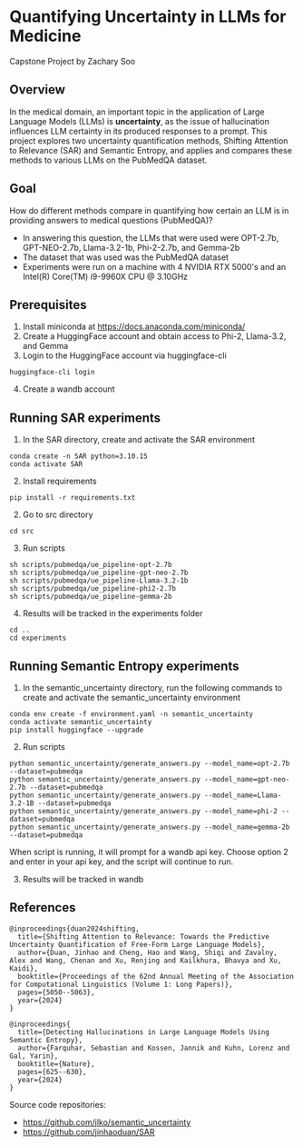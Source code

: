 # Quantifying Uncertainty in LLMs for Medicine
Capstone Project by Zachary Soo
## Overview
In the medical domain, an important topic in the application of Large Language Models (LLMs) is **uncertainty**, as the issue of hallucination influences LLM certainty in its produced responses to a prompt.
This project explores two uncertainty quantification methods, Shifting Attention to Relevance (SAR) and Semantic Entropy, and applies and compares these methods to various LLMs on the PubMedQA dataset.

## Goal
How do different methods compare in quantifying how certain an LLM is in providing answers to medical questions (PubMedQA)?

* In answering this question, the LLMs that were used were OPT-2.7b, GPT-NEO-2.7b, Llama-3.2-1b, Phi-2-2.7b, and Gemma-2b
* The dataset that was used was the PubMedQA dataset
* Experiments were run on a machine with 4 NVIDIA RTX 5000's and an Intel(R) Core(TM) i9-9960X CPU @ 3.10GHz

## Prerequisites 
1) Install miniconda at https://docs.anaconda.com/miniconda/
2) Create a HuggingFace account and obtain access to Phi-2, Llama-3.2, and Gemma
3) Login to the HuggingFace account via huggingface-cli
```shell
huggingface-cli login
```
4) Create a wandb account

## Running SAR experiments
1) In the SAR directory, create and activate the SAR environment
```shell
conda create -n SAR python=3.10.15
conda activate SAR
```
2) Install requirements
```shell
pip install -r requirements.txt
```
2) Go to src directory
```shell
cd src
```
3) Run scripts
```shell
sh scripts/pubmedqa/ue_pipeline-opt-2.7b
sh scripts/pubmedqa/ue_pipeline-gpt-neo-2.7b
sh scripts/pubmedqa/ue_pipeline-Llama-3.2-1b
sh scripts/pubmedqa/ue_pipeline-phi2-2.7b
sh scripts/pubmedqa/ue_pipeline-gemma-2b
```
4) Results will be tracked in the experiments folder
```shell
cd ..
cd experiments
```
## Running Semantic Entropy experiments
1) In the semantic_uncertainty directory, run the following commands to create and activate the semantic_uncertainty environment
```shell
conda env create -f environment.yaml -n semantic_uncertainty 
conda activate semantic_uncertainty
pip install huggingface --upgrade
```
2) Run scripts
```shell
python semantic_uncertainty/generate_answers.py --model_name=opt-2.7b --dataset=pubmedqa
python semantic_uncertainty/generate_answers.py --model_name=gpt-neo-2.7b --dataset=pubmedqa
python semantic_uncertainty/generate_answers.py --model_name=Llama-3.2-1B --dataset=pubmedqa
python semantic_uncertainty/generate_answers.py --model_name=phi-2 --dataset=pubmedqa
python semantic_uncertainty/generate_answers.py --model_name=gemma-2b --dataset=pubmedqa
```
When script is running, it will prompt for a wandb api key. Choose option 2 and enter in your api key, and the script will continue to run.

3) Results will be tracked in wandb

## References
```shell
@inproceedings{duan2024shifting,
  title={Shifting Attention to Relevance: Towards the Predictive Uncertainty Quantification of Free-Form Large Language Models},
  author={Duan, Jinhao and Cheng, Hao and Wang, Shiqi and Zavalny, Alex and Wang, Chenan and Xu, Renjing and Kailkhura, Bhavya and Xu, Kaidi},
  booktitle={Proceedings of the 62nd Annual Meeting of the Association for Computational Linguistics (Volume 1: Long Papers)},
  pages={5050--5063},
  year={2024}
}
```
```shell
@inproceedings{
  title={Detecting Hallucinations in Large Language Models Using Semantic Entropy},
  author={Farquhar, Sebastian and Kossen, Jannik and Kuhn, Lorenz and Gal, Yarin},
  booktitle={Nature},
  pages={625--630},
  year={2024}
}
```
Source code repositories:
* https://github.com/jlko/semantic_uncertainty
* https://github.com/jinhaoduan/SAR
